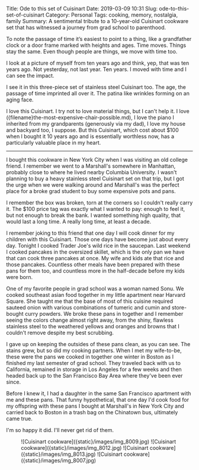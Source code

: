 Title: Ode to this set of Cuisinart
Date: 2019-03-09 10:31
Slug: ode-to-this-set-of-cuisinart
Category: Personal
Tags: cooking, memory, nostalgia, family
Summary: A sentimental tribute to a 10-year-old Cuisinart cookware set that has witnessed a journey from grad school to parenthood.

To note the passage of time it’s easiest to point to a thing, like a grandfather clock or a door frame marked with heights and ages. Time moves. Things stay the same. Even though people are things, we move with time too. 

I look at a picture of myself from ten years ago and think, yep, that was ten years ago. Not yesterday, not last year. Ten years. I moved with time and I can see the impact. 

I see it in this three-piece set of stainless steel Cuisinart too. The age, the passage of time imprinted all over it. The patina like wrinkles forming on an aging face. 

I love this Cuisinart. I try not to love material things, but I can't help it. I love ({filename}the-most-expensive-chair-possible.md), I love the piano I inherited from my grandparents (generously via my dad), I love my house and backyard too, I suppose. But this Cuisinart, which cost about $100 when I bought it 10 years ago and is essentially worthless now, has a particularly valuable place in my heart. 

---

I bought this cookware in New York City when I was visiting an old college friend. I remember we went to a Marshall's somewhere in Manhattan, probably close to where he lived nearby Columbia University. I wasn't planning to buy a heavy stainless steel Cuisinart set on that trip, but I got the urge when we were walking around and Marshall's was the perfect place for a broke grad student to buy some expensive pots and pans. 

I remember the box was broken, torn at the corners so I couldn't really carry it. The $100 price tag was exactly what I wanted to pay: enough to feel it, but not enough to break the bank. I wanted something high quality, that would last a long time. A really long time, at least a decade.

I remember joking to this friend that one day I will cook dinner for my children with this Cuisinart. Those one days have become just about every day. Tonight I cooked Trader Joe's wild rice in the saucepan. Last weekend I cooked pancakes in the oversized skillet, which is the only pan we have that can cook three pancakes at once. My wife and kids ate that rice and those pancakes. Countless other meals have been prepared with these pans for them too, and countless more in the half-decade before my kids were born.

One of my favorite people in grad school was a woman named Sonu. We cooked southeast asian food together in my little apartment near Harvard Square. She taught me that the base of most of this cuisine required sauteed onion with various combinations of tumeric and cumin and store-bought curry powders. We broke these pans in together and I remember seeing the colors change almost right away, from the shiny, flawless stainless steel to the weathered yellows and oranges and browns that I couldn't remove despite my best scrubbing. 

I gave up on keeping the outsides of these pans clean, as you can see. The stains grew, but so did my cooking partners. When I met my wife-to-be, these were the pans we cooked in together one winter in Boston as I finished my last semester of grad school. They traveled back with us to California, remained in storage in Los Angeles for a few weeks and then headed back up to the San Francisco Bay Area where they've been ever since. 

Before I knew it, I had a daughter in the same San Francisco apartment with me and these pans. That funny hypothetical, that one day I'd cook food for my offspring with these pans I bought at Marshall's in New York City and carried back to Boston in a trash bag on the Chinatown bus, ultimately came true. 

I'm so happy it did. I'll never get rid of them. 

<figure>
![Cuisinart cookware]({static}/images/img_8009.jpg)
![Cuisinart cookware]({static}/images/img_8012.jpg)
![Cuisinart cookware]({static}/images/img_8013.jpg)
![Cuisinart cookware]({static}/images/img_8007.jpg)
</figure>